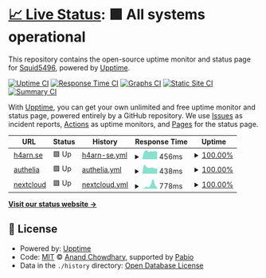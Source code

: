 # [📈 Live Status](https://Squid5496.github.io/upptime): <!--live status--> **🟩 All systems operational**

This repository contains the open-source uptime monitor and status page for [Squid5496](https://Squid5496.github.io/upptime), powered by [Upptime](https://github.com/upptime/upptime).

[![Uptime CI](https://github.com/Squid5496/upptime/workflows/Uptime%20CI/badge.svg)](https://github.com/Squid5496/upptime/actions?query=workflow%3A%22Uptime+CI%22)
[![Response Time CI](https://github.com/Squid5496/upptime/workflows/Response%20Time%20CI/badge.svg)](https://github.com/Squid5496/upptime/actions?query=workflow%3A%22Response+Time+CI%22)
[![Graphs CI](https://github.com/Squid5496/upptime/workflows/Graphs%20CI/badge.svg)](https://github.com/Squid5496/upptime/actions?query=workflow%3A%22Graphs+CI%22)
[![Static Site CI](https://github.com/Squid5496/upptime/workflows/Static%20Site%20CI/badge.svg)](https://github.com/Squid5496/upptime/actions?query=workflow%3A%22Static+Site+CI%22)
[![Summary CI](https://github.com/Squid5496/upptime/workflows/Summary%20CI/badge.svg)](https://github.com/Squid5496/upptime/actions?query=workflow%3A%22Summary+CI%22)

With [Upptime](https://upptime.js.org), you can get your own unlimited and free uptime monitor and status page, powered entirely by a GitHub repository. We use [Issues](https://github.com/Squid5496/upptime/issues) as incident reports, [Actions](https://github.com/Squid5496/upptime/actions) as uptime monitors, and [Pages](https://Squid5496.github.io/upptime) for the status page.

<!--start: status pages-->
<!-- This summary is generated by Upptime (https://github.com/upptime/upptime) -->
<!-- Do not edit this manually, your changes will be overwritten -->
<!-- prettier-ignore -->
| URL | Status | History | Response Time | Uptime |
| --- | ------ | ------- | ------------- | ------ |
| <img alt="" src="https://icons.duckduckgo.com/ip3/h4arn.se.ico" height="13"> [h4arn.se](https://h4arn.se) | 🟩 Up | [h4arn-se.yml](https://github.com/Squid5486/upptime/commits/HEAD/history/h4arn-se.yml) | <details><summary><img alt="Response time graph" src="./graphs/h4arn-se/response-time-week.png" height="20"> 456ms</summary><br><a href="https://Squid5486.github.io/upptime/history/h4arn-se"><img alt="Response time 456" src="https://img.shields.io/endpoint?url=https%3A%2F%2Fraw.githubusercontent.com%2FSquid5486%2Fupptime%2FHEAD%2Fapi%2Fh4arn-se%2Fresponse-time.json"></a><br><a href="https://Squid5486.github.io/upptime/history/h4arn-se"><img alt="24-hour response time 456" src="https://img.shields.io/endpoint?url=https%3A%2F%2Fraw.githubusercontent.com%2FSquid5486%2Fupptime%2FHEAD%2Fapi%2Fh4arn-se%2Fresponse-time-day.json"></a><br><a href="https://Squid5486.github.io/upptime/history/h4arn-se"><img alt="7-day response time 456" src="https://img.shields.io/endpoint?url=https%3A%2F%2Fraw.githubusercontent.com%2FSquid5486%2Fupptime%2FHEAD%2Fapi%2Fh4arn-se%2Fresponse-time-week.json"></a><br><a href="https://Squid5486.github.io/upptime/history/h4arn-se"><img alt="30-day response time 456" src="https://img.shields.io/endpoint?url=https%3A%2F%2Fraw.githubusercontent.com%2FSquid5486%2Fupptime%2FHEAD%2Fapi%2Fh4arn-se%2Fresponse-time-month.json"></a><br><a href="https://Squid5486.github.io/upptime/history/h4arn-se"><img alt="1-year response time 456" src="https://img.shields.io/endpoint?url=https%3A%2F%2Fraw.githubusercontent.com%2FSquid5486%2Fupptime%2FHEAD%2Fapi%2Fh4arn-se%2Fresponse-time-year.json"></a></details> | <details><summary><a href="https://Squid5486.github.io/upptime/history/h4arn-se">100.00%</a></summary><a href="https://Squid5486.github.io/upptime/history/h4arn-se"><img alt="All-time uptime 100.00%" src="https://img.shields.io/endpoint?url=https%3A%2F%2Fraw.githubusercontent.com%2FSquid5486%2Fupptime%2FHEAD%2Fapi%2Fh4arn-se%2Fuptime.json"></a><br><a href="https://Squid5486.github.io/upptime/history/h4arn-se"><img alt="24-hour uptime 100.00%" src="https://img.shields.io/endpoint?url=https%3A%2F%2Fraw.githubusercontent.com%2FSquid5486%2Fupptime%2FHEAD%2Fapi%2Fh4arn-se%2Fuptime-day.json"></a><br><a href="https://Squid5486.github.io/upptime/history/h4arn-se"><img alt="7-day uptime 100.00%" src="https://img.shields.io/endpoint?url=https%3A%2F%2Fraw.githubusercontent.com%2FSquid5486%2Fupptime%2FHEAD%2Fapi%2Fh4arn-se%2Fuptime-week.json"></a><br><a href="https://Squid5486.github.io/upptime/history/h4arn-se"><img alt="30-day uptime 100.00%" src="https://img.shields.io/endpoint?url=https%3A%2F%2Fraw.githubusercontent.com%2FSquid5486%2Fupptime%2FHEAD%2Fapi%2Fh4arn-se%2Fuptime-month.json"></a><br><a href="https://Squid5486.github.io/upptime/history/h4arn-se"><img alt="1-year uptime 100.00%" src="https://img.shields.io/endpoint?url=https%3A%2F%2Fraw.githubusercontent.com%2FSquid5486%2Fupptime%2FHEAD%2Fapi%2Fh4arn-se%2Fuptime-year.json"></a></details>
| <img alt="" src="https://icons.duckduckgo.com/ip3/auth.h4arn.se.ico" height="13"> [authelia](https://auth.h4arn.se) | 🟩 Up | [authelia.yml](https://github.com/Squid5486/upptime/commits/HEAD/history/authelia.yml) | <details><summary><img alt="Response time graph" src="./graphs/authelia/response-time-week.png" height="20"> 438ms</summary><br><a href="https://Squid5486.github.io/upptime/history/authelia"><img alt="Response time 438" src="https://img.shields.io/endpoint?url=https%3A%2F%2Fraw.githubusercontent.com%2FSquid5486%2Fupptime%2FHEAD%2Fapi%2Fauthelia%2Fresponse-time.json"></a><br><a href="https://Squid5486.github.io/upptime/history/authelia"><img alt="24-hour response time 438" src="https://img.shields.io/endpoint?url=https%3A%2F%2Fraw.githubusercontent.com%2FSquid5486%2Fupptime%2FHEAD%2Fapi%2Fauthelia%2Fresponse-time-day.json"></a><br><a href="https://Squid5486.github.io/upptime/history/authelia"><img alt="7-day response time 438" src="https://img.shields.io/endpoint?url=https%3A%2F%2Fraw.githubusercontent.com%2FSquid5486%2Fupptime%2FHEAD%2Fapi%2Fauthelia%2Fresponse-time-week.json"></a><br><a href="https://Squid5486.github.io/upptime/history/authelia"><img alt="30-day response time 438" src="https://img.shields.io/endpoint?url=https%3A%2F%2Fraw.githubusercontent.com%2FSquid5486%2Fupptime%2FHEAD%2Fapi%2Fauthelia%2Fresponse-time-month.json"></a><br><a href="https://Squid5486.github.io/upptime/history/authelia"><img alt="1-year response time 438" src="https://img.shields.io/endpoint?url=https%3A%2F%2Fraw.githubusercontent.com%2FSquid5486%2Fupptime%2FHEAD%2Fapi%2Fauthelia%2Fresponse-time-year.json"></a></details> | <details><summary><a href="https://Squid5486.github.io/upptime/history/authelia">100.00%</a></summary><a href="https://Squid5486.github.io/upptime/history/authelia"><img alt="All-time uptime 100.00%" src="https://img.shields.io/endpoint?url=https%3A%2F%2Fraw.githubusercontent.com%2FSquid5486%2Fupptime%2FHEAD%2Fapi%2Fauthelia%2Fuptime.json"></a><br><a href="https://Squid5486.github.io/upptime/history/authelia"><img alt="24-hour uptime 100.00%" src="https://img.shields.io/endpoint?url=https%3A%2F%2Fraw.githubusercontent.com%2FSquid5486%2Fupptime%2FHEAD%2Fapi%2Fauthelia%2Fuptime-day.json"></a><br><a href="https://Squid5486.github.io/upptime/history/authelia"><img alt="7-day uptime 100.00%" src="https://img.shields.io/endpoint?url=https%3A%2F%2Fraw.githubusercontent.com%2FSquid5486%2Fupptime%2FHEAD%2Fapi%2Fauthelia%2Fuptime-week.json"></a><br><a href="https://Squid5486.github.io/upptime/history/authelia"><img alt="30-day uptime 100.00%" src="https://img.shields.io/endpoint?url=https%3A%2F%2Fraw.githubusercontent.com%2FSquid5486%2Fupptime%2FHEAD%2Fapi%2Fauthelia%2Fuptime-month.json"></a><br><a href="https://Squid5486.github.io/upptime/history/authelia"><img alt="1-year uptime 100.00%" src="https://img.shields.io/endpoint?url=https%3A%2F%2Fraw.githubusercontent.com%2FSquid5486%2Fupptime%2FHEAD%2Fapi%2Fauthelia%2Fuptime-year.json"></a></details>
| <img alt="" src="https://icons.duckduckgo.com/ip3/nextcloud.h4arn.se.ico" height="13"> [nextcloud](https://nextcloud.h4arn.se) | 🟩 Up | [nextcloud.yml](https://github.com/Squid5486/upptime/commits/HEAD/history/nextcloud.yml) | <details><summary><img alt="Response time graph" src="./graphs/nextcloud/response-time-week.png" height="20"> 778ms</summary><br><a href="https://Squid5486.github.io/upptime/history/nextcloud"><img alt="Response time 778" src="https://img.shields.io/endpoint?url=https%3A%2F%2Fraw.githubusercontent.com%2FSquid5486%2Fupptime%2FHEAD%2Fapi%2Fnextcloud%2Fresponse-time.json"></a><br><a href="https://Squid5486.github.io/upptime/history/nextcloud"><img alt="24-hour response time 778" src="https://img.shields.io/endpoint?url=https%3A%2F%2Fraw.githubusercontent.com%2FSquid5486%2Fupptime%2FHEAD%2Fapi%2Fnextcloud%2Fresponse-time-day.json"></a><br><a href="https://Squid5486.github.io/upptime/history/nextcloud"><img alt="7-day response time 778" src="https://img.shields.io/endpoint?url=https%3A%2F%2Fraw.githubusercontent.com%2FSquid5486%2Fupptime%2FHEAD%2Fapi%2Fnextcloud%2Fresponse-time-week.json"></a><br><a href="https://Squid5486.github.io/upptime/history/nextcloud"><img alt="30-day response time 778" src="https://img.shields.io/endpoint?url=https%3A%2F%2Fraw.githubusercontent.com%2FSquid5486%2Fupptime%2FHEAD%2Fapi%2Fnextcloud%2Fresponse-time-month.json"></a><br><a href="https://Squid5486.github.io/upptime/history/nextcloud"><img alt="1-year response time 778" src="https://img.shields.io/endpoint?url=https%3A%2F%2Fraw.githubusercontent.com%2FSquid5486%2Fupptime%2FHEAD%2Fapi%2Fnextcloud%2Fresponse-time-year.json"></a></details> | <details><summary><a href="https://Squid5486.github.io/upptime/history/nextcloud">100.00%</a></summary><a href="https://Squid5486.github.io/upptime/history/nextcloud"><img alt="All-time uptime 100.00%" src="https://img.shields.io/endpoint?url=https%3A%2F%2Fraw.githubusercontent.com%2FSquid5486%2Fupptime%2FHEAD%2Fapi%2Fnextcloud%2Fuptime.json"></a><br><a href="https://Squid5486.github.io/upptime/history/nextcloud"><img alt="24-hour uptime 100.00%" src="https://img.shields.io/endpoint?url=https%3A%2F%2Fraw.githubusercontent.com%2FSquid5486%2Fupptime%2FHEAD%2Fapi%2Fnextcloud%2Fuptime-day.json"></a><br><a href="https://Squid5486.github.io/upptime/history/nextcloud"><img alt="7-day uptime 100.00%" src="https://img.shields.io/endpoint?url=https%3A%2F%2Fraw.githubusercontent.com%2FSquid5486%2Fupptime%2FHEAD%2Fapi%2Fnextcloud%2Fuptime-week.json"></a><br><a href="https://Squid5486.github.io/upptime/history/nextcloud"><img alt="30-day uptime 100.00%" src="https://img.shields.io/endpoint?url=https%3A%2F%2Fraw.githubusercontent.com%2FSquid5486%2Fupptime%2FHEAD%2Fapi%2Fnextcloud%2Fuptime-month.json"></a><br><a href="https://Squid5486.github.io/upptime/history/nextcloud"><img alt="1-year uptime 100.00%" src="https://img.shields.io/endpoint?url=https%3A%2F%2Fraw.githubusercontent.com%2FSquid5486%2Fupptime%2FHEAD%2Fapi%2Fnextcloud%2Fuptime-year.json"></a></details>

<!--end: status pages-->

[**Visit our status website →**](https://Squid5496.github.io/upptime)

## 📄 License

- Powered by: [Upptime](https://github.com/upptime/upptime)
- Code: [MIT](./LICENSE) © [Anand Chowdhary](https://anandchowdhary.com), supported by [Pabio](https://pabio.com)
- Data in the `./history` directory: [Open Database License](https://opendatacommons.org/licenses/odbl/1-0/)
